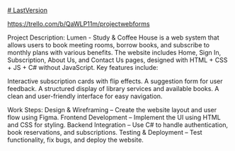 [# LastVersion](https://www.figma.com/design/P64j7JymXPFqqSwuI5xeti/Untitled?node-id=31-565&t=47Fz5YbLmsdJJ3HN-0)

https://trello.com/b/QaWLP11m/projectwebforms


Project Description:
Lumen - Study & Coffee House is a web system that allows users to book meeting rooms, borrow books, and subscribe to monthly plans with various benefits. The website includes Home, Sign In, Subscription, About Us, and Contact Us pages, designed with HTML + CSS + JS + C# without JavaScript. Key features include:

Interactive subscription cards with flip effects.
A suggestion form for user feedback.
A structured display of library services and available books.
A clean and user-friendly interface for easy navigation.

Work Steps:
Design & Wireframing – Create the website layout and user flow using Figma.
Frontend Development – Implement the UI using HTML and CSS for styling.
Backend Integration – Use C# to handle authentication, book reservations, and subscriptions.
Testing & Deployment – Test functionality, fix bugs, and deploy the website.
